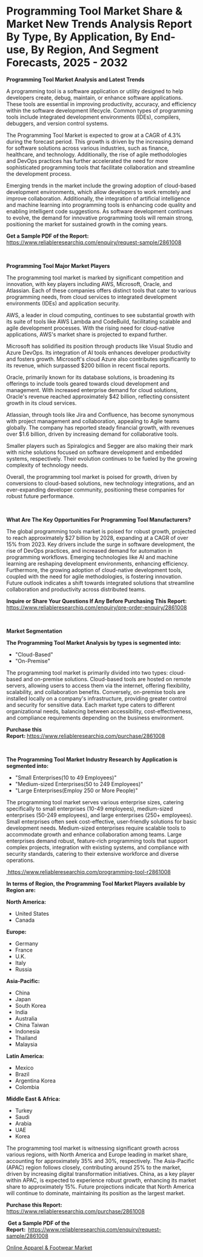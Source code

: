 <p><h1>Programming Tool Market Share & Market New Trends Analysis Report By Type, By Application, By End-use, By Region, And Segment Forecasts, 2025 - 2032</h1></p><p><strong>Programming Tool Market Analysis and Latest Trends</strong></p>
<p><p>A programming tool is a software application or utility designed to help developers create, debug, maintain, or enhance software applications. These tools are essential in improving productivity, accuracy, and efficiency within the software development lifecycle. Common types of programming tools include integrated development environments (IDEs), compilers, debuggers, and version control systems.</p><p>The Programming Tool Market is expected to grow at a CAGR of 4.3% during the forecast period. This growth is driven by the increasing demand for software solutions across various industries, such as finance, healthcare, and technology. Additionally, the rise of agile methodologies and DevOps practices has further accelerated the need for more sophisticated programming tools that facilitate collaboration and streamline the development process. </p><p>Emerging trends in the market include the growing adoption of cloud-based development environments, which allow developers to work remotely and improve collaboration. Additionally, the integration of artificial intelligence and machine learning into programming tools is enhancing code quality and enabling intelligent code suggestions. As software development continues to evolve, the demand for innovative programming tools will remain strong, positioning the market for sustained growth in the coming years.</p></p>
<p><strong>Get a Sample PDF of the Report:&nbsp;</strong> <a href="https://www.reliableresearchiq.com/enquiry/request-sample/2861008?utm_campaign=3276&utm_medium=2&utm_source=Github&utm_content=ia&utm_term=12032025&utm_id=programming-tool">https://www.reliableresearchiq.com/enquiry/request-sample/2861008</a></p>
<p>&nbsp;</p>
<p><strong>Programming Tool Major Market Players</strong></p>
<p><p>The programming tool market is marked by significant competition and innovation, with key players including AWS, Microsoft, Oracle, and Atlassian. Each of these companies offers distinct tools that cater to various programming needs, from cloud services to integrated development environments (IDEs) and application security.</p><p>AWS, a leader in cloud computing, continues to see substantial growth with its suite of tools like AWS Lambda and CodeBuild, facilitating scalable and agile development processes. With the rising need for cloud-native applications, AWS's market share is projected to expand further.</p><p>Microsoft has solidified its position through products like Visual Studio and Azure DevOps. Its integration of AI tools enhances developer productivity and fosters growth. Microsoft's cloud Azure also contributes significantly to its revenue, which surpassed $200 billion in recent fiscal reports.</p><p>Oracle, primarily known for its database solutions, is broadening its offerings to include tools geared towards cloud development and management. With increased enterprise demand for cloud solutions, Oracle's revenue reached approximately $42 billion, reflecting consistent growth in its cloud services.</p><p>Atlassian, through tools like Jira and Confluence, has become synonymous with project management and collaboration, appealing to Agile teams globally. The company has reported steady financial growth, with revenues over $1.6 billion, driven by increasing demand for collaborative tools.</p><p>Smaller players such as Spiralogics and Segger are also making their mark with niche solutions focused on software development and embedded systems, respectively. Their evolution continues to be fueled by the growing complexity of technology needs.</p><p>Overall, the programming tool market is poised for growth, driven by conversions to cloud-based solutions, new technology integrations, and an ever-expanding developer community, positioning these companies for robust future performance.</p></p>
<p>&nbsp;</p>
<p><strong>What Are The Key Opportunities For Programming Tool Manufacturers?</strong></p>
<p><p>The global programming tools market is poised for robust growth, projected to reach approximately $27 billion by 2028, expanding at a CAGR of over 15% from 2023. Key drivers include the surge in software development, the rise of DevOps practices, and increased demand for automation in programming workflows. Emerging technologies like AI and machine learning are reshaping development environments, enhancing efficiency. Furthermore, the growing adoption of cloud-native development tools, coupled with the need for agile methodologies, is fostering innovation. Future outlook indicates a shift towards integrated solutions that streamline collaboration and productivity across distributed teams.</p></p>
<p><strong>Inquire or Share Your Questions If Any Before Purchasing This Report:</strong> <a href="https://www.reliableresearchiq.com/enquiry/pre-order-enquiry/2861008?utm_campaign=3276&utm_medium=2&utm_source=Github&utm_content=ia&utm_term=12032025&utm_id=programming-tool">https://www.reliableresearchiq.com/enquiry/pre-order-enquiry/2861008</a></p>
<p>&nbsp;</p>
<p><strong>Market Segmentation</strong></p>
<p><strong>The Programming Tool Market Analysis by types is segmented into:</strong></p>
<p><ul><li>"Cloud-Based"</li><li>"On-Premise"</li></ul></p>
<p><p>The programming tool market is primarily divided into two types: cloud-based and on-premise solutions. Cloud-based tools are hosted on remote servers, allowing users to access them via the internet, offering flexibility, scalability, and collaboration benefits. Conversely, on-premise tools are installed locally on a company's infrastructure, providing greater control and security for sensitive data. Each market type caters to different organizational needs, balancing between accessibility, cost-effectiveness, and compliance requirements depending on the business environment.</p></p>
<p><strong>Purchase this Report:&nbsp;</strong><a href="https://www.reliableresearchiq.com/purchase/2861008?utm_campaign=3276&utm_medium=2&utm_source=Github&utm_content=ia&utm_term=12032025&utm_id=programming-tool">https://www.reliableresearchiq.com/purchase/2861008</a></p>
<p>&nbsp;</p>
<p><strong>The Programming Tool Market Industry Research by Application is segmented into:</strong></p>
<p><ul><li>"Small Enterprises(10 to 49 Employees)"</li><li>"Medium-sized Enterprises(50 to 249 Employees)"</li><li>"Large Enterprises(Employ 250 or More People)"</li></ul></p>
<p><p>The programming tool market serves various enterprise sizes, catering specifically to small enterprises (10-49 employees), medium-sized enterprises (50-249 employees), and large enterprises (250+ employees). Small enterprises often seek cost-effective, user-friendly solutions for basic development needs. Medium-sized enterprises require scalable tools to accommodate growth and enhance collaboration among teams. Large enterprises demand robust, feature-rich programming tools that support complex projects, integration with existing systems, and compliance with security standards, catering to their extensive workforce and diverse operations.</p></p>
<p><a href="https://www.reliableresearchiq.com/programming-tool-r2861008?utm_campaign=3276&utm_medium=2&utm_source=Github&utm_content=ia&utm_term=12032025&utm_id=programming-tool">&nbsp;https://www.reliableresearchiq.com/programming-tool-r2861008</a></p>
<p><strong>In terms of Region, the Programming Tool Market Players available by Region are:</strong></p>
<p>
    <p> <strong> North America: </strong>
        <ul>
            <li>United States</li>
            <li>Canada</li>
        </ul>
        </p> 
    <p> <strong> Europe: </strong>
        <ul>
            <li>Germany</li>
            <li>France</li>
            <li>U.K.</li>
            <li>Italy</li>
            <li>Russia</li>
        </ul>
        </p> 
    <p> <strong> Asia-Pacific: </strong>
        <ul>
            <li>China</li>
            <li>Japan</li>
            <li>South Korea</li>
            <li>India</li>
            <li>Australia</li>
            <li>China Taiwan</li>
            <li>Indonesia</li>
            <li>Thailand</li>
            <li>Malaysia</li>
        </ul>
        </p> 
    <p> <strong> Latin America: </strong>
        <ul>
            <li>Mexico</li>
            <li>Brazil</li>
            <li>Argentina Korea</li>
            <li>Colombia</li>
        </ul>
        </p> 
    <p> <strong> Middle East & Africa: </strong>
        <ul>
            <li>Turkey</li>
            <li>Saudi</li>
            <li>Arabia</li>
            <li>UAE</li>
            <li>Korea</li>
        </ul>
    </p>
    </p>
<p><p>The programming tool market is witnessing significant growth across various regions, with North America and Europe leading in market share, accounting for approximately 35% and 30%, respectively. The Asia-Pacific (APAC) region follows closely, contributing around 25% to the market, driven by increasing digital transformation initiatives. China, as a key player within APAC, is expected to experience robust growth, enhancing its market share to approximately 15%. Future projections indicate that North America will continue to dominate, maintaining its position as the largest market.</p></p>
<p><strong>Purchase this Report: </strong><a href="https://www.reliableresearchiq.com/purchase/2861008?utm_campaign=3276&utm_medium=2&utm_source=Github&utm_content=ia&utm_term=12032025&utm_id=programming-tool">https://www.reliableresearchiq.com/purchase/2861008</a></p>
<p>&nbsp;<strong>Get a Sample PDF of the Report:&nbsp;&nbsp;</strong><a href="https://www.reliableresearchiq.com/enquiry/request-sample/2861008?utm_campaign=3276&utm_medium=2&utm_source=Github&utm_content=ia&utm_term=12032025&utm_id=programming-tool">https://www.reliableresearchiq.com/enquiry/request-sample/2861008</a></p>
<p><strong></strong></p>
<p><p><a href="https://github.com/momossidram/Market-Research-Report-List-1/blob/main/online-apparel-footwear-market.md?utm_campaign=3276&utm_medium=2&utm_source=Github&utm_content=ia&utm_term=12032025&utm_id=programming-tool">Online Apparel & Footwear Market</a></p></p>